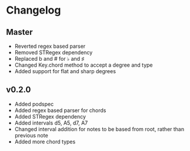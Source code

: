 # Changelog

## Master
- Reverted regex based parser
- Removed STRegex dependency
- Replaced b and # for ♭ and ♯
- Changed Key.chord method to accept a degree and type
- Added support for flat and sharp degrees

## v0.2.0
- Added podspec
- Added regex based parser for chords
- Added STRegex dependency
- Added intervals d5, A5, d7, A7
- Changed interval addition for notes to be based from root, rather than previous note
- Added more chord types

